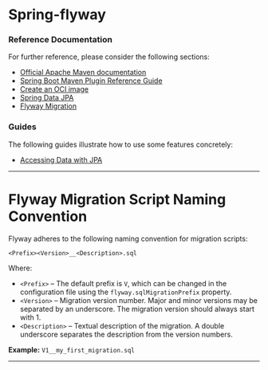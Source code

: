 # Spring-flyway

### Reference Documentation
For further reference, please consider the following sections:

* [Official Apache Maven documentation](https://maven.apache.org/guides/index.html)
* [Spring Boot Maven Plugin Reference Guide](https://docs.spring.io/spring-boot/docs/3.2.4/maven-plugin/reference/html/)
* [Create an OCI image](https://docs.spring.io/spring-boot/docs/3.2.4/maven-plugin/reference/html/#build-image)
* [Spring Data JPA](https://docs.spring.io/spring-boot/docs/3.2.4/reference/htmlsingle/index.html#data.sql.jpa-and-spring-data)
* [Flyway Migration](https://docs.spring.io/spring-boot/docs/3.2.4/reference/htmlsingle/index.html#howto.data-initialization.migration-tool.flyway)

### Guides
The following guides illustrate how to use some features concretely:

* [Accessing Data with JPA](https://spring.io/guides/gs/accessing-data-jpa/)



---

# Flyway Migration Script Naming Convention

Flyway adheres to the following naming convention for migration scripts:

`<Prefix><Version>__<Description>.sql`

Where:

- `<Prefix>` – The default prefix is `V`, which can be changed in the configuration file using the `flyway.sqlMigrationPrefix` property.
- `<Version>` – Migration version number. Major and minor versions may be separated by an underscore. The migration version should always start with 1.
- `<Description>` – Textual description of the migration. A double underscore separates the description from the version numbers.

**Example:** `V1__my_first_migration.sql`

---

